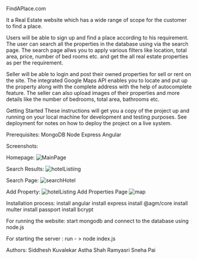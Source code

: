 FindAPlace.com

It a Real Estate website which has a wide range of scope for the customer to find a place.

Users will be able to sign up and find a place according to his requirement. The user can search all the properties in the database using via the search page. The search page allws you to apply various filters like location, total area, price, number of bed rooms etc. and get the all real estate properties as per the requirement.

Seller will be able to login and post their owned properties for sell or rent on the site. The integrated Google Maps API enables you to locate and put up the property along with the complete address with the help of autocomplete feature. The seller can also upload images of their properties and more details like the number of bedrooms, total area, bathrooms etc.

Getting Started These instructions will get you a copy of the project up and running on your local machine for development and testing purposes. See deployment for notes on how to deploy the project on a live system.

Prerequisites: MongoDB Node Express Angular

Screenshots:

Homepage:
![MainPage](https://user-images.githubusercontent.com/35386795/59484345-5617e080-8e3f-11e9-86a0-c648a5039662.png)

Search Results:
![hotelListiing](https://user-images.githubusercontent.com/35386795/59484447-d0e0fb80-8e3f-11e9-8d55-9e1589e6478b.png)

Search Page:
![searchHotel](https://user-images.githubusercontent.com/35386795/59484450-d3dbec00-8e3f-11e9-8557-a0e5869084c0.png)

Add Property:
![hotelListing](https://user-images.githubusercontent.com/35386795/59484453-d6d6dc80-8e3f-11e9-90b6-912fd71e183d.png)
Add Properties Page
![map](https://user-images.githubusercontent.com/35386795/59484454-d9393680-8e3f-11e9-9b10-d14c526ac285.png)

Installation process: install angular install express install @agm/core install multer install passport install bcrypt

For running the website: start mongodb and connect to the database using node.js

For starting the server : run - > node index.js

Authors: Siddhesh Kuvalekar Astha Shah Ramyasri Sneha Pai
